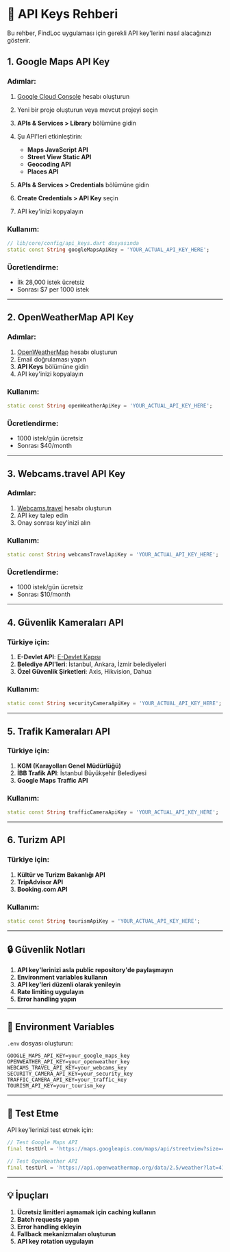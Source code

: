 # 🔑 API Keys Rehberi

Bu rehber, FindLoc uygulaması için gerekli API key'lerini nasıl alacağınızı gösterir.

## 1. Google Maps API Key

### Adımlar:
1. [Google Cloud Console](https://console.cloud.google.com/) hesabı oluşturun
2. Yeni bir proje oluşturun veya mevcut projeyi seçin
3. **APIs & Services > Library** bölümüne gidin
4. Şu API'leri etkinleştirin:
   - **Maps JavaScript API**
   - **Street View Static API**
   - **Geocoding API**
   - **Places API**

5. **APIs & Services > Credentials** bölümüne gidin
6. **Create Credentials > API Key** seçin
7. API key'inizi kopyalayın

### Kullanım:
```dart
// lib/core/config/api_keys.dart dosyasında
static const String googleMapsApiKey = 'YOUR_ACTUAL_API_KEY_HERE';
```

### Ücretlendirme:
- İlk 28,000 istek ücretsiz
- Sonrası $7 per 1000 istek

---

## 2. OpenWeatherMap API Key

### Adımlar:
1. [OpenWeatherMap](https://openweathermap.org/api) hesabı oluşturun
2. Email doğrulaması yapın
3. **API Keys** bölümüne gidin
4. API key'inizi kopyalayın

### Kullanım:
```dart
static const String openWeatherApiKey = 'YOUR_ACTUAL_API_KEY_HERE';
```

### Ücretlendirme:
- 1000 istek/gün ücretsiz
- Sonrası $40/month

---

## 3. Webcams.travel API Key

### Adımlar:
1. [Webcams.travel](https://www.webcams.travel/api/) hesabı oluşturun
2. API key talep edin
3. Onay sonrası key'inizi alın

### Kullanım:
```dart
static const String webcamsTravelApiKey = 'YOUR_ACTUAL_API_KEY_HERE';
```

### Ücretlendirme:
- 1000 istek/gün ücretsiz
- Sonrası $10/month

---

## 4. Güvenlik Kameraları API

### Türkiye için:
1. **E-Devlet API**: [E-Devlet Kapısı](https://www.turkiye.gov.tr/)
2. **Belediye API'leri**: İstanbul, Ankara, İzmir belediyeleri
3. **Özel Güvenlik Şirketleri**: Axis, Hikvision, Dahua

### Kullanım:
```dart
static const String securityCameraApiKey = 'YOUR_ACTUAL_API_KEY_HERE';
```

---

## 5. Trafik Kameraları API

### Türkiye için:
1. **KGM (Karayolları Genel Müdürlüğü)**
2. **İBB Trafik API**: İstanbul Büyükşehir Belediyesi
3. **Google Maps Traffic API**

### Kullanım:
```dart
static const String trafficCameraApiKey = 'YOUR_ACTUAL_API_KEY_HERE';
```

---

## 6. Turizm API

### Türkiye için:
1. **Kültür ve Turizm Bakanlığı API**
2. **TripAdvisor API**
3. **Booking.com API**

### Kullanım:
```dart
static const String tourismApiKey = 'YOUR_ACTUAL_API_KEY_HERE';
```

---

## 🔒 Güvenlik Notları

1. **API key'lerinizi asla public repository'de paylaşmayın**
2. **Environment variables kullanın**
3. **API key'leri düzenli olarak yenileyin**
4. **Rate limiting uygulayın**
5. **Error handling yapın**

---

## 📝 Environment Variables

`.env` dosyası oluşturun:
```env
GOOGLE_MAPS_API_KEY=your_google_maps_key
OPENWEATHER_API_KEY=your_openweather_key
WEBCAMS_TRAVEL_API_KEY=your_webcams_key
SECURITY_CAMERA_API_KEY=your_security_key
TRAFFIC_CAMERA_API_KEY=your_traffic_key
TOURISM_API_KEY=your_tourism_key
```

---

## 🚀 Test Etme

API key'lerinizi test etmek için:

```dart
// Test Google Maps API
final testUrl = 'https://maps.googleapis.com/maps/api/streetview?size=400x400&location=41.0082,28.9784&fov=90&heading=0&pitch=0&key=$apiKey';

// Test OpenWeather API
final testUrl = 'https://api.openweathermap.org/data/2.5/weather?lat=41.0082&lon=28.9784&appid=$apiKey';
```

---

## 💡 İpuçları

1. **Ücretsiz limitleri aşmamak için caching kullanın**
2. **Batch requests yapın**
3. **Error handling ekleyin**
4. **Fallback mekanizmaları oluşturun**
5. **API key rotation uygulayın**
